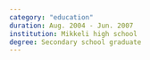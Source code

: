 ```yaml
---
category: "education"
duration: Aug. 2004 - Jun. 2007
institution: Mikkeli high school
degree: Secondary school graduate
---
```

